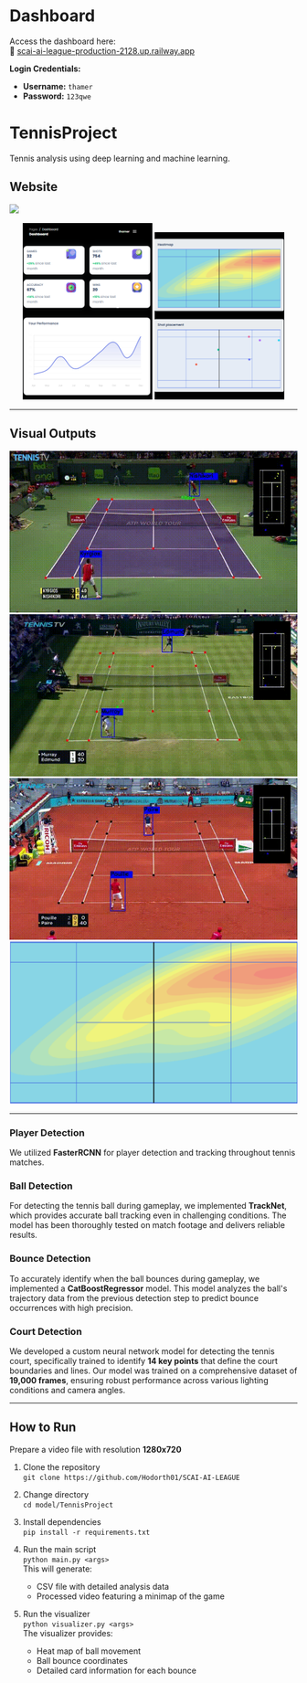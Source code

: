 # Dashboard
Access the dashboard here:  
🔗 [scai-ai-league-production-2128.up.railway.app](https://scai-ai-league-production-2128.up.railway.app/)

**Login Credentials:**  
- **Username:** `thamer`  
- **Password:** `123qwe`

#  TennisProject

Tennis analysis using deep learning and machine learning.  

##  Website 

![](model/pics/website.gif)  
<p align="center">
  <img src="model/pics/dashboard_preformance.png" alt="Performance Dashboard" width="45%" />
  <img src="model/pics/dashboard_heatmap.png" alt="Heatmap Dashboard" width="45%" />
</p>

---

##  Visual Outputs

![](model/pics/hard.gif)  
![](model/pics/grass.gif)  
![](model/pics/clay.gif)  
![](model/pics/heatmap_img.png)

---

###  Player Detection
We utilized **FasterRCNN** for player detection and tracking throughout tennis matches.

###  Ball Detection
For detecting the tennis ball during gameplay, we implemented **TrackNet**, which provides accurate ball tracking even in challenging conditions. The model has been thoroughly tested on match footage and delivers reliable results.

###  Bounce Detection
To accurately identify when the ball bounces during gameplay, we implemented a **CatBoostRegressor** model. This model analyzes the ball's trajectory data from the previous detection step to predict bounce occurrences with high precision.

###  Court Detection
We developed a custom neural network model for detecting the tennis court, specifically trained to identify **14 key points** that define the court boundaries and lines. Our model was trained on a comprehensive dataset of **19,000 frames**, ensuring robust performance across various lighting conditions and camera angles.

---

##  How to Run

Prepare a video file with resolution **1280x720**

1. Clone the repository  
   `git clone https://github.com/Hodorth01/SCAI-AI-LEAGUE`

2. Change directory  
   `cd model/TennisProject`

3. Install dependencies  
   `pip install -r requirements.txt`

4. Run the main script  
   `python main.py <args>`  
   This will generate:
   - CSV file with detailed analysis data  
   - Processed video featuring a minimap of the game

5. Run the visualizer  
   `python visualizer.py <args>`  
   The visualizer provides:
   - Heat map of ball movement  
   - Ball bounce coordinates  
   - Detailed card information for each bounce
